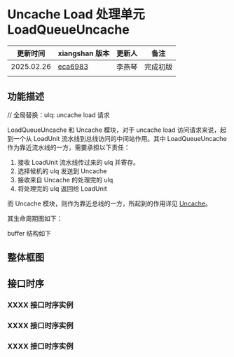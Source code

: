# Uncache Load 处理单元 LoadQueueUncache

| 更新时间   | xiangshan 版本                                                                                                                                               | 更新人 | 备注     |
| ---------- | ------------------------------------------------------------------------------------------------------------------------------------------------------------ | ------ | -------- |
| 2025.02.26 | [eca6983](https://github.com/OpenXiangShan/XiangShan/blob/eca6983f19d9c20aa907987dff616649c3d204a2/src/main/scala/xiangshan/mem/lsqueue/LoadQueueUncache.scala) | 李燕琴 | 完成初版 |
|            |                                                                                                                                                              |        |          |

## 功能描述

// 全局替换：ulq: uncache load 请求

LoadQueueUncache 和 Uncache 模块，对于 uncache load 访问请求来说，起到一个从 LoadUnit 流水线到总线访问的中间站作用。其中 LoadQueueUncache 作为靠近流水线的一方，需要承担以下责任：

1. 接收 LoadUnit 流水线传过来的 ulq 并寄存。
2. 选择候机的 ulq 发送到 Uncache
3. 接收来自 Uncache 的处理完的 ulq
4. 将处理完的 ulq 返回给 LoadUnit

而 Uncache 模块，则作为靠近总线的一方，所起到的作用详见 [Uncache](../Uncache.md "Uncache 处理单元 Uncache")。

其生命周期图如下：

buffer 结构如下

## 整体框图

<!-- 请使用 svg -->

## 接口时序

### XXXX 接口时序实例

### XXXX 接口时序实例

### XXXX 接口时序实例
